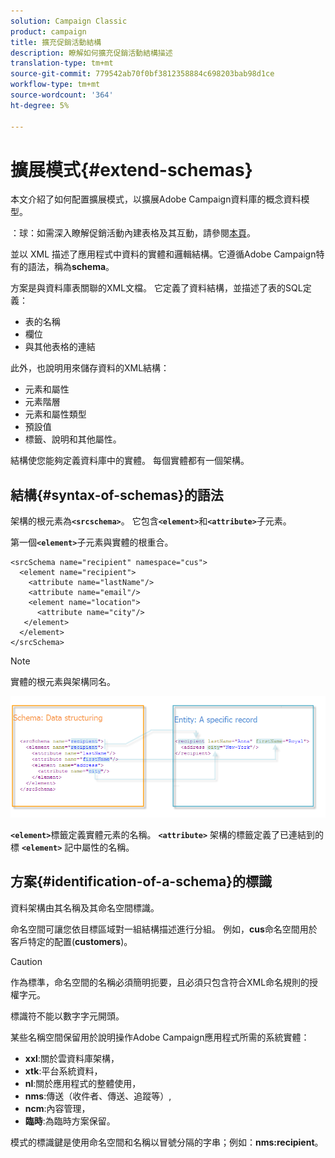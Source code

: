 ```yaml
---
solution: Campaign Classic
product: campaign
title: 擴充促銷活動結構
description: 瞭解如何擴充促銷活動結構描述
translation-type: tm+mt
source-git-commit: 779542ab70f0bf3812358884c698203bab98d1ce
workflow-type: tm+mt
source-wordcount: '364'
ht-degree: 5%

---
```


# 擴展模式{#extend-schemas}

本文介紹了如何配置擴展模式，以擴展Adobe Campaign資料庫的概念資料模型。

：球：如需深入瞭解促銷活動內建表格及其互動，請參閱[本頁](datamodel.md)。

並以 XML 描述了應用程式中資料的實體和邏輯結構。它遵循Adobe Campaign特有的語法，稱為&#x200B;**schema**。

方案是與資料庫表關聯的XML文檔。 它定義了資料結構，並描述了表的SQL定義：

* 表的名稱
* 欄位
* 與其他表格的連結

此外，也說明用來儲存資料的XML結構：

* 元素和屬性
* 元素階層
* 元素和屬性類型
* 預設值
* 標籤、說明和其他屬性。

結構使您能夠定義資料庫中的實體。 每個實體都有一個架構。

## 結構{#syntax-of-schemas}的語法

架構的根元素為&#x200B;**`<srcschema>`**。 它包含&#x200B;**`<element>`**&#x200B;和&#x200B;**`<attribute>`**&#x200B;子元素。

第一個&#x200B;**`<element>`**&#x200B;子元素與實體的根重合。

```
<srcSchema name="recipient" namespace="cus">
  <element name="recipient">  
    <attribute name="lastName"/>
    <attribute name="email"/>
    <element name="location">
      <attribute name="city"/>
   </element>
  </element>
</srcSchema>
```

>[!NOTE]
>
>實體的根元素與架構同名。

![](assets/schema_and_entity.png)

**`<element>`**&#x200B;標籤定義實體元素的名稱。 **`<attribute>`** 架構的標籤定義了已連結到的標 **`<element>`** 記中屬性的名稱。

## 方案{#identification-of-a-schema}的標識

資料架構由其名稱及其命名空間標識。

命名空間可讓您依目標區域對一組結構描述進行分組。 例如，**cus**&#x200B;命名空間用於客戶特定的配置(**customers**)。

>[!CAUTION]
>
>作為標準，命名空間的名稱必須簡明扼要，且必須只包含符合XML命名規則的授權字元。
>
>標識符不能以數字字元開頭。

某些名稱空間保留用於說明操作Adobe Campaign應用程式所需的系統實體：

* **xxl**:關於雲資料庫架構，
* **xtk**:平台系統資料，
* **nl**:關於應用程式的整體使用，
* **nms**:傳送（收件者、傳送、追蹤等）,
* **ncm**:內容管理，
* **臨時**:為臨時方案保留。

模式的標識鍵是使用命名空間和名稱以冒號分隔的字串；例如：**nms:recipient**。
